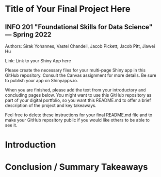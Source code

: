 # Title of Your Final Project Here 
## INFO 201 "Foundational Skills for Data Science" — Spring 2022

Authors: Sirak Yohannes, Vastel Chandell, Jacob Pickett, Jacob Pitt, Jiawei Hu

Link: Link to your Shiny App here

Please create the necessary files for your multi-page Shiny app in this GitHub repository. Consult the Canvas assignment for more details. Be sure to publish your app on Shinyapps.io.

When you are finished, please add the text from your introductory and concluding pages below. You might want to use this GitHub repository as part of your digital portfolio, so you want this README.md to offer a brief description of the project and key takeaways.

Feel free to delete these instructions for your final README.md file and to make your GitHub repository public if you would like others to be able to see it. 

# Introduction



# Conclusion / Summary Takeaways

